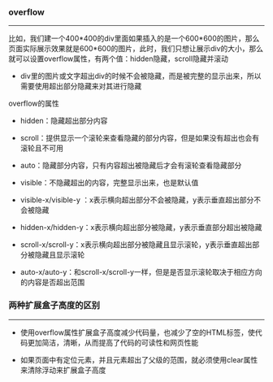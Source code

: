 ### overflow
---
比如，我们建一个400\*400的div里面如果插入的是一个600\*600的图片，那么页面实际展示效果就是600\*600的图片，此时，我们只想让展示div的大小，那么就可以设置overflow属性，有两个值：hidden隐藏，scroll隐藏并滚动

- div里的图片或文字超出div的时候不会被隐藏，而是被完整的显示出来，所以需要使用超出部分隐藏来对其进行隐藏

overflow的属性
 - hidden：隐藏超出部分内容

 - scroll：提供显示一个滚轮来查看隐藏的部分内容，但是如果没有超出也会有滚轮且不可用

 - auto：隐藏部分内容，只有内容超出被隐藏后才会有滚轮查看隐藏部分

 - visible：不隐藏超出的内容，完整显示出来，也是默认值

 - visible-x/visible-y ：x表示横向超出部分不会被隐藏，y表示垂直超出部分不会被隐藏

 - hidden-x/hidden-y：x表示横向超出部分被隐藏，y表示垂直部分超出被隐藏

 - scroll-x/scroll-y：x表示横向超出部分被隐藏且显示滚轮，y表示垂直超出部分被隐藏且显示滚轮

 - auto-x/auto-y：和scroll-x/scroll-y一样，但是是否显示滚轮取决于相应方向的内容是否超出范围

### 两种扩展盒子高度的区别
---
- 使用overflow属性扩展盒子高度减少代码量，也减少了空的HTML标签，使代码更加简洁，清晰，从而提高了代码的可读性和网页性能

- 如果页面中有定位元素，并且元素超出了父级的范围，就必须使用clear属性来清除浮动来扩展盒子高度
